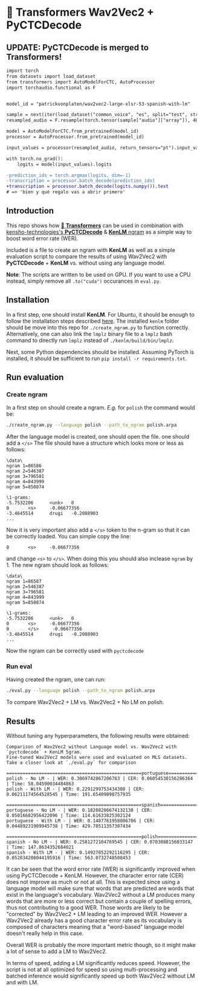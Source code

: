 # 🤗 Transformers Wav2Vec2 + PyCTCDecode

## UPDATE: PyCTCDecode is merged to Transformers!

```diff
import torch
from datasets import load_dataset
from transformers import AutoModelForCTC, AutoProcessor
import torchaudio.functional as F


model_id = "patrickvonplaten/wav2vec2-large-xlsr-53-spanish-with-lm"

sample = next(iter(load_dataset("common_voice", "es", split="test", streaming=True)))
resampled_audio = F.resample(torch.tensor(sample["audio"]["array"]), 48_000, 16_000).numpy()

model = AutoModelForCTC.from_pretrained(model_id)
processor = AutoProcessor.from_pretrained(model_id)

input_values = processor(resampled_audio, return_tensors="pt").input_values

with torch.no_grad():
    logits = model(input_values).logits

-prediction_ids = torch.argmax(logits, dim=-1)
-transcription = processor.batch_decode(prediction_ids)
+transcription = processor.batch_decode(logits.numpy()).text
# => 'bien y qué regalo vas a abrir primero'
```

## Introduction

This repo shows how [🤗 **Transformers**](https://github.com/huggingface/transformers) can be used in combination
with [kensho-technologies's **PyCTCDecode**](https://github.com/kensho-technologies/pyctcdecode) & [**KenLM** ngram](https://github.com/kpu/kenlm) 
as a simple way to boost word error rate (WER).

Included is a file to create an ngram with **KenLM** as well as a simple evaluation script to 
compare the results of using Wav2Vec2 with **PyCTCDecode** + **KenLM** vs. without using any language model.


**Note**: The scripts are written to be used on GPU. If you want to use a CPU instead, 
simply remove all `.to("cuda")` occurances in `eval.py`.

## Installation

In a first step, one should install **KenLM**. For Ubuntu, it should be enough to follow the installation steps 
described [here](https://github.com/kpu/kenlm/blob/master/BUILDING). The installed `kenlm` folder 
should be move into this repo for `./create_ngram.py` to function correctly. Alternatively, one can also 
link the `lmplz` binary file to a `lmplz` bash command to directly run `lmplz` instead of `./kenlm/build/bin/lmplz`.

Next, some Python dependencies should be installed. Assuming PyTorch is installed, it should be sufficient to run
`pip install -r requirements.txt`.

## Run evaluation


### Create ngram

In a first step on should create a ngram. *E.g.* for `polish` the command would be:

```bash
./create_ngram.py --language polish --path_to_ngram polish.arpa
```

After the language model is created, one should open the file. one should add a `</s>`
The file should have a structure which looks more or less as follows:

```
\data\        
ngram 1=86586
ngram 2=546387
ngram 3=796581           
ngram 4=843999             
ngram 5=850874              
                                                  
\1-grams:
-5.7532206      <unk>   0
0       <s>     -0.06677356                                                                            
-3.4645514      drugi   -0.2088903
...
```

Now it is very important also add a `</s>` token to the n-gram
so that it can be correctly loaded. You can simple copy the line:

`0       <s>     -0.06677356`

and change `<s>` to `</s>`. When doing this you should also inclease `ngram` by 1.
The new ngram should look as follows:

```
\data\
ngram 1=86587
ngram 2=546387
ngram 3=796581
ngram 4=843999
ngram 5=850874

\1-grams:
-5.7532206      <unk>   0
0       <s>     -0.06677356
0       </s>     -0.06677356
-3.4645514      drugi   -0.2088903
...
```

Now the ngram can be correctly used with `pyctcdecode`


### Run eval

Having created the ngram, one can run:

```bash
./eval.py --language polish --path_to_ngram polish.arpa
```

To compare Wav2Vec2 + LM vs. Wav2Vec2 + No LM on polish.


## Results

Without tuning any hyperparameters, the following results were obtained:

```
Comparison of Wav2Vec2 without Language model vs. Wav2Vec2 with `pyctcdecode` + KenLM 5gram.
Fine-tuned Wav2Vec2 models were used and evaluated on MLS datasets.
Take a closer look at `./eval.py` for comparison

==================================================portuguese==================================================
polish - No LM - | WER: 0.3069742867206763 | CER: 0.06054530156286364 | Time: 58.04590034484863
polish - With LM - | WER: 0.2291299753434308 | CER: 0.06211174564528545 | Time: 191.65409898757935

==================================================spanish==================================================
portuguese - No LM - | WER: 0.18208286674132138 | CER: 0.05016682956422096 | Time: 114.61633825302124
portuguese - With LM - | WER: 0.1487761958086706 | CER: 0.04489231909945738 | Time: 429.78511357307434

==================================================polish==================================================
spanish - No LM - | WER: 0.2581272104769545 | CER: 0.0703088156033147 | Time: 147.8634352684021
spanish - With LM - | WER: 0.14927852292116295 | CER: 0.052034208044195916 | Time: 563.0732748508453
```

It can be seen that the word error rate (WER) is significantly improved when using PyCTCDecode + KenLM. 
However, the character error rate (CER) does not improve as much or not at all.
This is expected since using a language model will make sure that words that are predicted are words that exist in the language's vocabulary. 
Wav2Vec2 without a LM produces many words that are more or less correct but contain a couple of spelling errors, thus not contributing to a good WER.
Those words are likely to be "corrected" by Wav2Vec2 + LM leading to an improved WER. However a Wav2Vec2 already has a good character error rate as its 
vocabulary is composed of characters meaning that a "word-based" language model doesn't really help in this case.

Overall WER is probably the more important metric though, so it might make a lot of sense to add a LM to Wav2Vec2. 

In terms of speed, adding a LM significantly reduces speed. However, the script is not at all optimized for speed 
so using multi-processing and batched inference would significantly speed up both Wav2Vec2 without LM and with LM.

